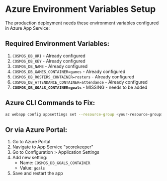 # Azure Environment Variables Setup

The production deployment needs these environment variables configured in Azure App Service:

## Required Environment Variables:

1. `COSMOS_DB_URI` - Already configured
2. `COSMOS_DB_KEY` - Already configured  
3. `COSMOS_DB_NAME` - Already configured
4. `COSMOS_DB_GAMES_CONTAINER=games` - Already configured
5. `COSMOS_DB_ROSTERS_CONTAINER=rosters` - Already configured
6. `COSMOS_DB_ATTENDANCE_CONTAINER=attendance` - Already configured
7. **`COSMOS_DB_GOALS_CONTAINER=goals`** - MISSING - needs to be added

## Azure CLI Commands to Fix:

```bash
az webapp config appsettings set --resource-group <your-resource-group> --name scorekeeper --settings COSMOS_DB_GOALS_CONTAINER=goals
```

## Or via Azure Portal:
1. Go to Azure Portal
2. Navigate to App Service "scorekeeper"
3. Go to Configuration > Application Settings
4. Add new setting:
   - Name: `COSMOS_DB_GOALS_CONTAINER`
   - Value: `goals`
5. Save and restart the app
